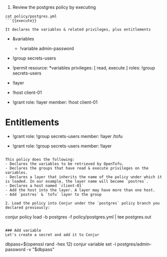
1. Review the postgres policy by executing 

```
cat policy/postgres.yml
```{{execute}}

It declares the variables & related privileges, plus entitlements

```
- &variables
  - !variable admin-password

- !group secrets-users

- !permit
  resource: *variables
  privileges: [ read, execute ]
  roles: !group secrets-users

- !layer

- !host client-01

- !grant
  role: !layer
  member: !host client-01

# Entitlements

- !grant
  role: !group secrets-users
  member: !layer /tofu

- !grant
  role: !group secrets-users
  member: !layer
```

This policy does the following: 
- Declares the variables to be retrieved by OpenTofu.
- Declares the groups that have read & execute privileges on the variables.
- Declares a layer that inherits the name of the policy under which it is loaded. In our example, the layer name will become `postres`.
- Declares a host named `client-01`
- Add the host into the layer. A layer may have more than one host.
- Add `postres` & `tofu` layer to the group

2. Load the policy into Conjur under the `postgres` policy branch you declared previously: 

```
conjur policy load -b postgres -f policy/postgres.yml | tee postgres.out
```{{execute}}

### Add variable
Let's create a secret and add it to Conjur

```
dbpass=$(openssl rand -hex 12)
conjur variable set -i postgres/admin-password -v "$dbpass" 
```{{execute}}
